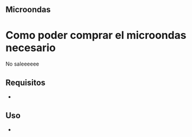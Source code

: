 ## Microondas

# Como poder comprar el microondas necesario
  No saleeeeee

## Requisitos
-
## Uso
-
